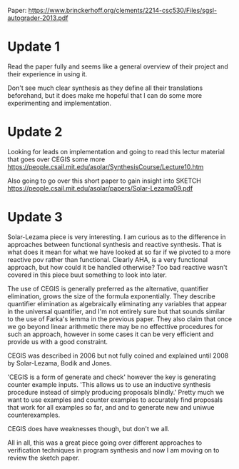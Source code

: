Paper: https://www.brinckerhoff.org/clements/2214-csc530/Files/sgsl-autograder-2013.pdf

# Update 1

Read the paper fully and seems like a general overview of their project and their experience in using it.

Don't see much clear synthesis as they define all their translations beforehand, but it does make me hopeful that I can do some more experimenting and implementation.

# Update 2

Looking for leads on implementation and going to read this lectur material that goes over CEGIS some more https://people.csail.mit.edu/asolar/SynthesisCourse/Lecture10.htm

Also going to go over this short paper to gain insight into SKETCH https://people.csail.mit.edu/asolar/papers/Solar-Lezama09.pdf

# Update 3

Solar-Lezama piece is very interesting. I am curious as to the difference in approaches between functional synthesis and reactive synthesis. That is what does it mean for what we have looked at so far if we pivoted to a more reactive pov rather than functional. Clearly AHA, is a very functional approach, but how could it be handled otherwise? Too bad reactive wasn't covered in this piece buut something to look into later.

The use of CEGIS is generally preferred as the alternative, quantifier elimination, grows the size of the formula exponentially. They describe quantifier elimination as algebraically eliminating any variables that appear in the universal quantifier, and I'm not entirely sure but that sounds similar to the use of Farka's lemma in the previous paper. They also claim that once we go beyond linear arithmetic there may be no effecttive procedures for such an approach, however in some cases it can be very efficient and provide us with a good constraint.

CEGIS was described in 2006 but not fully coined and explained until 2008 by Solar-Lezama, Bodik and Jones.

'CEGIS is a form of generate and check' however the key is generating counter example inputs. 'This allows us to use an inductive synthesis procedure instead of simply producing proposals blindly.' Pretty much we want to use examples and counter examples to accurately find proposals that work for all examples so far, and and to generate new and uniwue counterexamples. 

CEGIS does have weaknesses though, but don't we all.

All in all, this was a great piece going over different approaches to verification techniques in program synthesis and now I am moving on to review the sketch paper.



